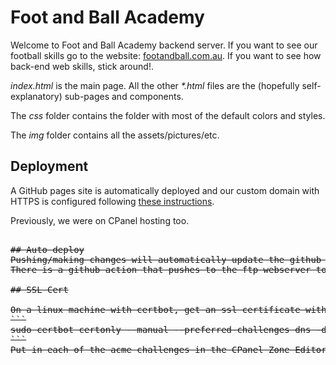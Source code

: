 # Foot and Ball Academy
Welcome to Foot and Ball Academy backend server. If you want to see our football skills go to the website: [footandball.com.au](https://footandball.com.au).
If you want to see how back-end web skills, stick around!.

*index.html* is the main page. All the other *\*.html* files are the (hopefully self-explanatory) sub-pages and components. 

The *css* folder contains the folder with most of the default colors and styles.

The *img* folder contains all the assets/pictures/etc.

## Deployment
A GitHub pages site is automatically deployed and our custom domain with HTTPS is configured following [these instructions](https://docs.github.com/en/pages/configuring-a-custom-domain-for-your-github-pages-site/managing-a-custom-domain-for-your-github-pages-site).

Previously, we were on CPanel hosting too. 

<pre><del>
## Auto deploy
Pushing/making changes will automatically update the github pages site.
There is a github action that pushes to the ftp webserver to automatically update footandball.com.au also.

## SSL Cert

On a linux machine with certbot, get an ssl certificate with:
```
sudo certbot certonly --manual --preferred-challenges dns -d autodiscover.footandball.com.au -d cpanel.footandball.com.au -d cpcalendars.footandball.com.au -d cpcontacts.footandball.com.au -d  footandball.com.au -d mail.footandball.com.au -d webdisk.footandball.com.au -d webmail.footandball.com.au -d www.footandball.com.au
```
Put in each of the acme challenges in the CPanel Zone Editor. Then Add the certificates to WHM. 
</del></pre>

